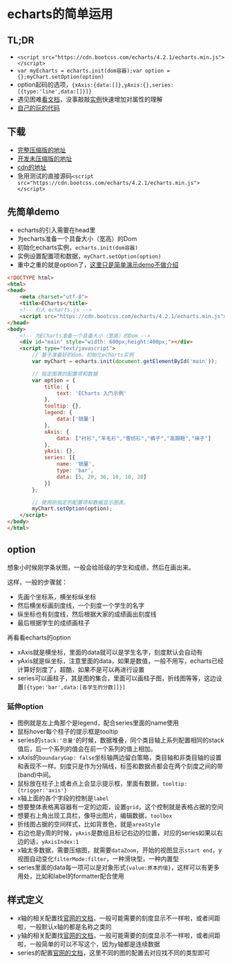 # echarts的简单运用

## TL;DR

* `<script src="https://cdn.bootcss.com/echarts/4.2.1/echarts.min.js"></script>`
* `var myEcharts = echarts.init(dom容器);var option = {};myChart.setOption(option)`
* option起码的选项，`{xAxis:{data:[]},yAxis:{},series:[{type:'line',data:[]}]}`
* 遇见困难[看文档](https://www.echartsjs.com/option.html#title)，没事敲敲[实例](https://echarts.baidu.com/examples/)快速增加对属性的理解
* [自己的玩的代码](https://github.com/frontzhm/echarts-apply)

<!-- more -->
## 下载

* [完整压缩版的地址](http://echarts.baidu.com/dist/echarts.min.js)
* [开发未压缩版的地址](http://echarts.baidu.com/dist/echarts.js)
* [cdn的地址](http://www.bootcdn.cn/echarts/)
* 急用测试的直接源码`<script src="https://cdn.bootcss.com/echarts/4.2.1/echarts.min.js"></script>`

## 先简单demo

* echarts的引入需要在head里
* 为echarts准备一个具备大小（宽高）的Dom
* 初始化echarts实例，`echarts.init(dom容器)`
* 实例设置配置项和数据，`myChart.setOption(option)`
* 重中之重的就是option了，[这里只是简单演示demo不做介绍](https://codepen.io/frontzhm/pen/KLpjxd)

```html
<!DOCTYPE html>
<html>
<head>
    <meta charset="utf-8">
    <title>ECharts</title>
    <!-- 引入 echarts.js -->
    <script src="https://cdn.bootcss.com/echarts/4.2.1/echarts.min.js"></script>
</head>
<body>
    <!-- 为ECharts准备一个具备大小（宽高）的Dom -->
    <div id="main" style="width: 600px;height:400px;"></div>
    <script type="text/javascript">
        // 基于准备好的dom，初始化echarts实例
        var myChart = echarts.init(document.getElementById('main'));

        // 指定图表的配置项和数据
        var option = {
            title: {
                text: 'ECharts 入门示例'
            },
            tooltip: {},
            legend: {
                data:['销量']
            },
            xAxis: {
                data: ["衬衫","羊毛衫","雪纺衫","裤子","高跟鞋","袜子"]
            },
            yAxis: {},
            series: [{
                name: '销量',
                type: 'bar',
                data: [5, 20, 36, 10, 10, 20]
            }]
        };

        // 使用刚指定的配置项和数据显示图表。
        myChart.setOption(option);
    </script>
</body>
</html>
```

## option

想象小时候刚学条状图，一般会给班级的学生和成绩，然后在画出来。

这样，一般的步骤就：

* 先画个坐标系，横坐标纵坐标
* 然后横坐标画刻度线，一个刻度一个学生的名字
* 纵坐标也有刻度线，然后根据大家的成绩画出刻度线
* 最后根据学生的成绩画柱子

再看看echarts的option

* xAxis就是横坐标，里面的data就可以是学生名字，刻度默认会自动有
* yAxis就是纵坐标，注意里面的data，如果是数值，一般不用写，echarts已经计算好刻度了，超酷，如果不是可以再进行设置
* series可以画柱子，其是图的集合，里面可以画柱子图，折线图等等，这边设置`[{type:'bar',data:[各学生的分数]]}]`

### 延伸option

* 图例就是左上角那个是legend，配合series里面的name使用
* 鼠标hover每个柱子的提示框是tooltip
* series的`stack:'总量'`的时候，数据堆叠，同个类目轴上系列配置相同的stack值后，后一个系列的值会在前一个系列的值上相加。
* xAxis的`boundaryGap: false`坐标轴两边留白策略，类目轴和非类目轴的设置和表现不一样。刻度只是作为分隔线，标签和数据点都会在两个刻度之间的带(band)中间。
* 鼠标放在柱子上或者点上会显示提示框，里面有数据，`tooltip:{trigger:'axis'}`
* x轴上面的各个字段的控制是`label`
* 想要整体表格离容器有一定的边距，设置`grid`，这个控制就是表格占据的空间
* 想要右上角出现工具栏，像导出图片，编辑数据，`toolbox`
* 折线图占据的空间样式，比如背景色，就是`areaStyle`
* 右边也是y周的时候，`yAxis`是数组且标记右边的位置，对应的series如果以右边的话，`yAxisIndex:1`
* x轴太多数据，需要压缩图，就需要`dataZoom`，开始的视图显示`start end`，y视图自动变化`filterMode:filter`，一种滑块型，一种内置型
* series里面的data每一项可以是对象形式`{value:原本的值}`，这样可以有更多用处，比如和label的formatter配合使用

## 样式定义

* x轴的相关配置找[官网的文档](https://www.echartsjs.com/option.html#xAxis)，一般可能需要的刻度显示不一样啦，或者间距啦，一般默认x轴的都是名称之类的
* y轴的相关配置找[官网的文档](https://www.echartsjs.com/option.html#yAxis)，一般可能需要的刻度显示不一样啦，或者间距啦，一般简单的可以不写这个，因为y轴都是连续数据
* series的配置[官网的文档](https://www.echartsjs.com/option.html#series)，这里不同的图的配置去对应找不同的类型即可
